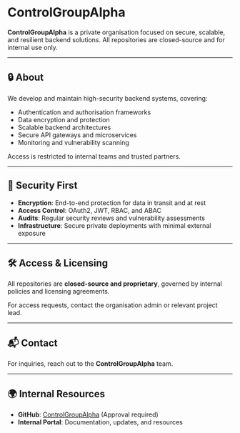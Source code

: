 # ControlGroupAlpha

**ControlGroupAlpha** is a private organisation focused on secure, scalable, and resilient backend solutions. All repositories are closed-source and for internal use only.

---

## 🔒 About

We develop and maintain high-security backend systems, covering:

- Authentication and authorisation frameworks  
- Data encryption and protection  
- Scalable backend architectures  
- Secure API gateways and microservices  
- Monitoring and vulnerability scanning  

Access is restricted to internal teams and trusted partners.

---

## 🔐 Security First

- **Encryption**: End-to-end protection for data in transit and at rest  
- **Access Control**: OAuth2, JWT, RBAC, and ABAC  
- **Audits**: Regular security reviews and vulnerability assessments  
- **Infrastructure**: Secure private deployments with minimal external exposure  

---

## 🛠️ Access & Licensing

All repositories are **closed-source and proprietary**, governed by internal policies and licensing agreements.  

For access requests, contact the organisation admin or relevant project lead.

---

## 📬 Contact

For inquiries, reach out to the **ControlGroupAlpha** team.

---

## 🌍 Internal Resources

- **GitHub**: [ControlGroupAlpha](https://github.com/ControlGroupAlpha) (Approval required)  
- **Internal Portal**: Documentation, updates, and resources  

